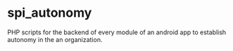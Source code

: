 # spi_autonomy
PHP scripts for the backend of every module of an android app to establish autonomy in the an organization.
